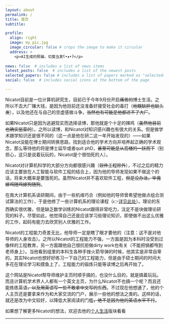 ```yaml
---
layout: about
permalink: /
title: 首页
subtitle: 

profile:
  align: right
  image: my_pic.jpg
  image_circular: false # crops the image to make it circular
  address: >
    <p>AI生成的照骗，切莫当真ʕ•ᴥ•ʔ</p>
    
news: false  # includes a list of news items
latest_posts: false  # includes a list of the newest posts
selected_papers: false # includes a list of papers marked as "selected={true}"
social: false  # includes social icons at the bottom of the page

---
```


Nicatot目前是一位计算机研究生，目前已于今年9月份开启~~痛苦的~~博士生活。之所以不去大厂赚大钱，是因为他目前还没准备好接受社会的毒打（~~他既缺肝也缺头发~~），以及他还在与自己的空虚感做斗争，~~当然也有可能是他都进不了大厂~~。

如果Nicatot只是因为逃避现实而选择读博，那他就是个十足的辣鸡（~~虽然他目前也确实挺菜的~~）。之所以读博，和Nicatot对知识感兴趣也有很大的关系。但是做学术跟学知识还是很不同的（这一点是他在研二这一年开始发现的）——如果Nicatot没能在博士期间转换思路，找到适合他的学术方向并培养起正确的学术观念，那么等待他的将是博士延毕或者quit phD，~~甚至可能是从高楼的一跃而下~~（别担心，这只是说着玩玩的，Nicatot是个很怕死的人）。

Nicatot对计算机科学的大部分方向都很感兴趣（~~软件工程除外~~），不过之后的精力应该主要放在人工智能与软件工程的结合上，因为他的导师发现如果不做这个的话，将来大概率是要饿死的。虽然Nicatot并不喜欢软件工程，~~但是没办法，毕竟嫁鸡随鸡嫁狗随狗~~。

在南大计算机系读研期间，由于一些机缘巧合（例如他的导师曾希望他做点组合测试算法的工作），于是他修了一些计算机系的理论课程（👉[详见此处](/courses)）。理论的东西确实很优雅，但是缺乏数学训练的Nicatot跟得非常吃力，注定不是块做理论研究的料子。尽管如此，他觉得自己还是应该学习些理论知识，即使做不出这么优雅的工作，起码有能力去欣赏别人优雅的工作。

Nicatot的工程能力奇差无比，他导师一定是瞎了眼才要他的（注意：这不是对他导师的人身攻击）。之所以Nicatot的工程能力不强，一方面是因为本科时没受到过像样的工程教育，另一方面跟他自己很抗拒做dirty work也有关（不能把锅都甩到老师身上）。当他看到组里的本科生各种手挫火箭导弹的时候，他其实是非常自卑的。其实Nicatot也想好好练习一下自己的工程能力，但是由于硕士期间的时间大多花在理论学习和摸鱼上了，工程能力的锻炼只能等读博之后再开始了。

这个网站是Nicatot帮导师维护主页时顺手搞的，也没什么目的，就是搞着玩玩。而且计算机学术界人人都有一个英文主页，为什么Nicatot不也搞一个呢？而且还能练练英语~~，以及用英语写一些不敢拿中文写的东西~~。不过现在他想通了，他的个人主页还是要拿来作为和大家交流的门户，展示一些他的想法之类的。这样的话，就还是改为中文较好，以降低大家阅读的门槛~~，绝不是因为他的英语水平不行~~。

如果想了解更多Nicatot的想法，欢迎去他的[个人生活](/about/)版块看看

---

<script type='text/javascript' id='clustrmaps' src='//cdn.clustrmaps.com/map_v2.js?cl=ffffff&w=300&t=n&d=htKbvMUE-4gb6N5UL-Yah_aBQDG8TD2TN5HrcF9Hank'></script>